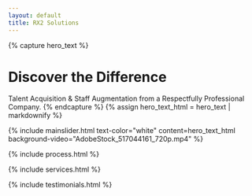 ```yaml
---
layout: default
title: RX2 Solutions
---
```

{% capture hero_text %}
# Discover the Difference
Talent Acquisition & Staff Augmentation from a Respectfully Professional Company.
{% endcapture %}
{% assign hero_text_html = hero_text | markdownify %}

{% include mainslider.html text-color="white" content=hero_text_html background-video="AdobeStock_517044161_720p.mp4" %}

{% include process.html %}

{% include services.html %}

{% include testimonials.html %}
